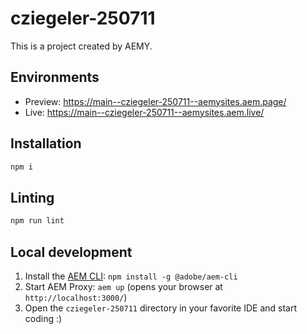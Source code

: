 # cziegeler-250711

This is a project created by AEMY.

## Environments

- Preview: https://main--cziegeler-250711--aemysites.aem.page/
- Live: https://main--cziegeler-250711--aemysites.aem.live/

## Installation

```sh
npm i
```

## Linting

```sh
npm run lint
```

## Local development

1. Install the [AEM CLI](https://github.com/adobe/helix-cli): `npm install -g @adobe/aem-cli`
1. Start AEM Proxy: `aem up` (opens your browser at `http://localhost:3000/`)
1. Open the `cziegeler-250711` directory in your favorite IDE and start coding :)